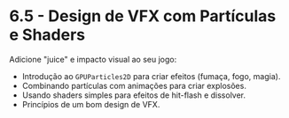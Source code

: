 # 6.5 - Design de VFX com Partículas e Shaders

Adicione "juice" e impacto visual ao seu jogo:
- Introdução ao `GPUParticles2D` para criar efeitos (fumaça, fogo, magia).
- Combinando partículas com animações para criar explosões.
- Usando shaders simples para efeitos de hit-flash e dissolver.
- Princípios de um bom design de VFX.
